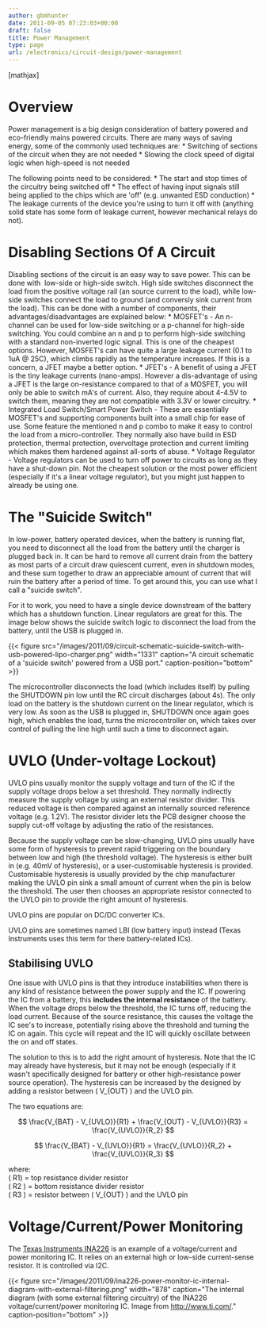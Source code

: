 ```yaml
---
author: gbmhunter
date: 2011-09-05 07:23:03+00:00
draft: false
title: Power Management
type: page
url: /electronics/circuit-design/power-management
---
```


[mathjax]

# Overview

Power management is a big design consideration of battery powered and eco-friendly mains powered circuits. There are many ways of saving energy, some of the commonly used techniques are:  * Switching of sections of the circuit when they are not needed  * Slowing the clock speed of digital logic when high-speed is not needed

The following points need to be considered:  * The start and stop times of the circuitry being switched off  * The effect of having input signals still being applied to the chips which are 'off' (e.g. unwanted ESD conduction)  * The leakage currents of the device you're using to turn it off with (anything solid state has some form of leakage current, however mechanical relays do not).

# Disabling Sections Of A Circuit

Disabling sections of the circuit is an easy way to save power. This can be done with  low-side or high-side switch. High side switches disconnect the load from the positive voltage rail (an source current to the load), while low-side switches connect the load to ground (and conversly sink current from the load). This can be done with a number of components, their advantages/disadvantages are explained below:  * MOSFET's - An n-channel can be used for low-side switching or a p-channel for high-side switching. You could combine an n and p to perform high-side switching with a standard non-inverted logic signal. This is one of the cheapest options. However, MOSFET's can have quite a large leakage current (0.1 to 1uA @ 25C), which climbs rapidly as the temperature increases. If this is a concern, a JFET maybe a better option.  * JFET's - A benefit of using a JFET is the tiny leakage currents (nano-amps). However a dis-advantage of using a JFET is the large on-resistance compared to that of a MOSFET, you will only be able to switch mA's of current. Also, they require about 4-4.5V to switch them, meaning they are not compatible with 3.3V or lower circuitry.  * Integrated Load Switch/Smart Power Switch - These are essentially MOSFET's and supporting components built into a small chip for ease of use. Some feature the mentioned n and p combo to make it easy to control the load from a micro-controller. They normally also have build in ESD protection, thermal protection, overvoltage protection and current limiting which makes them hardened against all-sorts of abuse.  * Voltage Regulator - Voltage regulators can be used to turn off power to circuits as long as they have a shut-down pin. Not the cheapest solution or the most power efficient (especially if it's a linear voltage regulator), but you might just happen to already be using one.

# The "Suicide Switch"

In low-power, battery operated devices, when the battery is running flat, you need to disconnect all the load from the battery until the charger is plugged back in. It can be hard to remove all current drain from the battery as most parts of a circuit draw quiescent current, even in shutdown modes, and these sum together to draw an appreciable amount of current that will ruin the battery after a period of time. To get around this, you can use what I call a "suicide switch".

For it to work, you need to have a single device downstream of the battery which has a shutdown function. Linear regulators are great for this. The image below shows the suicide switch logic to disconnect the load from the battery, until the USB is plugged in.

{{< figure src="/images/2011/09/circuit-schematic-suicide-switch-with-usb-powered-lipo-charger.png" width="1331" caption="A circuit schematic of a 'suicide switch' powered from a USB port." caption-position="bottom" >}}

The microcontroller disconnects the load (which includes itself) by pulling the SHUTDOWN pin low until the RC circuit discharges (about 4s). The only load on the battery is the shutdown current on the linear regulator, which is very low. As soon as the USB is plugged in, SHUTDOWN once again goes high, which enables the load, turns the microcontroller on, which takes over control of pulling the line high until such a time to disconnect again.

# UVLO (Under-voltage Lockout)

UVLO pins usually monitor the supply voltage and turn of the IC if the supply voltage drops below a set threshold. They normally indirectly measure the supply voltage by using an external resistor divider. This reduced voltage is then compared against an internally sourced reference voltage (e.g. 1.2V). The resistor divider lets the PCB designer choose the supply cut-off voltage by adjusting the ratio of the resistances.

Because the supply voltage can be slow-changing, UVLO pins usually have some form of hysteresis to prevent rapid triggering on the boundary between low and high (the threshold voltage). The hysteresis is either built in (e.g. 40mV of hysteresis), or a user-customisable hysteresis is provided. Customisable hysteresis is usually provided by the chip manufacturer making the UVLO pin sink a small amount of current when the pin is below the threshold. The user then chooses an appropriate resistor connected to the UVLO pin to provide the right amount of hysteresis.

UVLO pins are popular on DC/DC converter ICs. 

UVLO pins are sometimes named LBI (low battery input) instead (Texas Instruments uses this term for there battery-related ICs).

## Stabilising UVLO

One issue with UVLO pins is that they introduce instabilities when there is any kind of resistance between the power supply and the IC. If powering the IC from a battery, this **includes the internal resistance** of the battery. When the voltage drops below the threshold, the IC turns off, reducing the load current. Because of the source resistance, this causes the voltage the IC see's to increase, potentially rising above the threshold and turning the IC on again. This cycle will repeat and the IC will quickly oscillate between the on and off states.

The solution to this is to add the right amount of hysteresis. Note that the IC may already have hysteresis, but it may not be enough (especially if it wasn't specifically designed for battery or other high-resistance power source operation). The hysteresis can be increased by the designed by adding a resistor between \( V_{OUT} \) and the UVLO pin.

The two equations are:

$$ \frac{V_{BAT} - V_{UVLO}}{R1} + \frac{V_{OUT} - V_{UVLO}}{R3} = \frac{V_{UVLO}}{R_2} $$

$$ \frac{V_{BAT} - V_{UVLO}}{R1} = \frac{V_{UVLO}}{R_2} + \frac{V_{UVLO}}{R_3} $$

where:  
\( R1\) = top resistance divider resistor  
\( R2 \) = bottom resistance divider resistor  
\( R3 \) = resistor between \( V_{OUT} \) and the UVLO pin

# Voltage/Current/Power Monitoring

The [Texas Instruments INA226](http://www.ti.com/product/ina226) is an example of a voltage/current and power monitoring IC. It relies on an external high or low-side current-sense resistor. It is controlled via I2C. 

{{< figure src="/images/2011/09/ina226-power-monitor-ic-internal-diagram-with-external-filtering.png" width="878" caption="The internal diagram (with some external filtering circuitry) of the INA226 voltage/current/power monitoring IC. Image from http://www.ti.com/." caption-position="bottom" >}}
